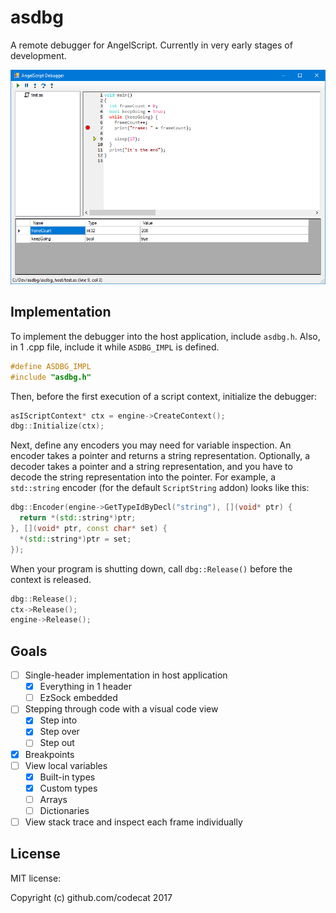 # asdbg

A remote debugger for AngelScript. Currently in very early stages of development.

![](Screenshot.png)

## Implementation

To implement the debugger into the host application, include `asdbg.h`. Also, in 1 .cpp file, include it while `ASDBG_IMPL` is defined.

```cpp
#define ASDBG_IMPL
#include "asdbg.h"
```

Then, before the first execution of a script context, initialize the debugger:

```cpp
asIScriptContext* ctx = engine->CreateContext();
dbg::Initialize(ctx);
```

Next, define any encoders you may need for variable inspection. An encoder takes a pointer and returns a string representation. Optionally, a decoder takes a pointer and a string representation, and you have to decode the string representation into the pointer. For example, a `std::string` encoder (for the default `ScriptString` addon) looks like this:

```cpp
dbg::Encoder(engine->GetTypeIdByDecl("string"), [](void* ptr) {
  return *(std::string*)ptr;
}, [](void* ptr, const char* set) {
  *(std::string*)ptr = set;
});
```

When your program is shutting down, call `dbg::Release()` before the context is released.

```cpp
dbg::Release();
ctx->Release();
engine->Release();
```

## Goals

- [ ] Single-header implementation in host application
  - [x] Everything in 1 header
  - [ ] EzSock embedded
- [ ] Stepping through code with a visual code view
  - [x] Step into
  - [x] Step over
  - [ ] Step out
- [x] Breakpoints
- [ ] View local variables
  - [x] Built-in types
  - [x] Custom types
  - [ ] Arrays
  - [ ] Dictionaries
- [ ] View stack trace and inspect each frame individually

## License

MIT license:

Copyright (c) github.com/codecat 2017
